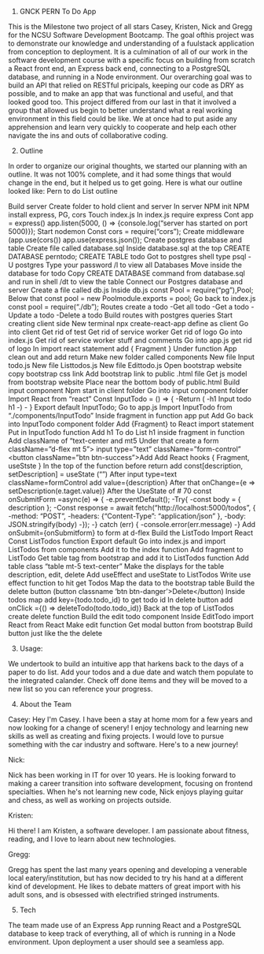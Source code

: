 1. GNCK PERN To Do App

This is the Milestone two project of all stars Casey, Kristen, Nick and Gregg for the NCSU Software Development Bootcamp. The goal ofthis project was to demonstrate our knowledge and understanding of a fuulstack application from conception to deployment. It is a culmination of all of our work in the software development course with a specific focus on building from scratch a React front end, an Express back end, connecting to a PostgreSQL database, and running in a Node environment. Our overarching goal was to build an API that relied on RESTful pricipals, keeping our code as DRY as possible, and to make an app that was functional and useful, and that looked good too. This project differed from our last in that it involved a group that allowed us begin to better understand what a real working environment in this field could be like. We at once had to put aside any apprehension and learn very quickly to cooperate and help each other navigate the ins and outs of collaborative coding.

2. Outline

In order to organize our original thoughts, we started our planning with an outline. It was not 100% complete, and it had some things that would change in the end, but it helped us to get going.
Here is what our outline looked like:
Pern to do List outline

Build server
Create folder to hold client and server
In server NPM init
NPM install express, PG, cors
Touch index.js
In index.js require express
Cont app = express()
app.listen(5000, () => {console.log(“server has started on port 5000)});
Start nodemon
Const cors = require(“cors”);
Create middleware (app.use(cors())
app.use(express.json());
Create postgres database and table
Create file called database.sql
Inside database.sql at the top CREATE DATABASE perntodo;
CREATE TABLE todo
Got to postgres shell type psql -U postgres
Type your password
/l to view all Databases
Move inside the database for todo
Copy CREATE DATABASE command from database.sql and run in shell
/dt to view the table
Connect our Postgres database and server
Create a file called db.js
Inside db.js const Pool = require(“pg”),Pool;
Below that const pool = new Poolmodule.exports = pool;
Go back to index.js const pool = require(“./db”);
Routes create a todo -Get all todo -Get a todo -Update a todo -Delete a todo
Build routes with postgres queries
Start creating client side
New terminal npx create-react-app define as client
Go into client
Get rid of test
Get rid of service worker
Get rid of logo
Go into index.js
Get rid of service worker stuff and comments
Go into app.js get rid of logo
In import react statement add { Fragment }
Under function App clean out and add return
Make new folder called components
New file Input todo.js
New file Listtodos.js
New file Edittodo.js
Open bootstrap website
copy bootstrap css link
Add bootstrap link to public .html file
Get js model from bootstrap website
Place near the bottom body of public.html
Build input component
Npm start in client folder
Go into input component folder
Import React from “react”
Const InputTodo = () => { -Return ( -h1 Input todo h1 -) - }
Export default InputTodo;
Go to app.js
Import InputTodo from “./components/InputTodo”
Inside fragment in function app put
Add
Go back into InputTodo component folder
Add {Fragment} to React import statement
Put in InputTodo function
Add h1 To do List h1 inside fragment in function
Add className of “text-center and mt5
Under that create a form className=”d-flex mt 5”>
input type=”text” className=”form-control”
<button className=”btn btn-success”>Add
Add React hooks { Fragment, useStste }
In the top of the function before return add const[description, setDescription] = useState (“”)
After input type=text className=formControl add value={description}
After that onChange={e => setDescription(e.taget.value)}
After the UseState of # 70 const onSubmitForm =async(e) => { -e.preventDefault(); -Try{ -const body = { description }; -Const response = await fetch(“http://localhost:5000/todos”, { -method: “POST”, -headers: {“Content-Type”: “application/json” }, -body: JSON.stringify(body) -}); -} catch (err) { -console.error(err.message) -}
Add onSubmit={onSubmitform} to form at d-flex
Build the ListTodo
Import React
Const ListTodos function
Export default
Go into index.js and import ListTodos from components
Add it to the index function
Add fragment to ListTodo
Get table tag from bootstrap and add it to ListTodos function
Add table class “table mt-5 text-center”
Make the displays for the table description, edit, delete
Add useEffect and useState to ListTodos
Write use effect function to hit get Todos
Map the data to the bootstrap table
Build the delete button (button classname ‘btn btn-danger’>Delete</button)
Inside todos map add key={todo.todo_id} to get todo id
In delete button add onClick ={() => deleteTodo(todo.todo_id)}
Back at the top of ListTodos create delete function
Build the edit todo component
Inside EditTodo import React from React
Make edit function
Get modal button from bootstrap
Build button just like the the delete

3. Usage:

We undertook to build an intuitive app that harkens back to the days of a paper to do list. Add your todos and a due date and watch them populate to the integrated calander. Check off done items and they will be moved to a new list so you can reference your progress.

4. About the Team

Casey:
Hey I'm Casey. I have been a stay at home mom for a few years and now looking for a change of scenery! I enjoy technology and learning new skills as well as creating and fixing projects. I would love to pursue something with the car industry and software. Here's to a new journey!

Nick:

Nick has been working in IT for over 10 years. He is looking forward to making a career transition into software development, focusing on frontend specialties. When he's not learning new code, Nick enjoys playing guitar and chess, as well as working on projects outside.

Kristen:

Hi there! I am Kristen, a software developer. I am passionate about fitness, reading, and I love to learn about new technologies.

Gregg:

Gregg has spent the last many years opening and developing a venerable local eatery/institution, but has now decided to try his hand at a different kind of development. He likes to debate matters of great import with his adult sons, and is obsessed with electrified stringed instruments.

5. Tech

The team made use of an Express App running React and a PostgreSQL database to keep track of everything, all of which is running in a Node environment. Upon deployment a user should see a seamless app.